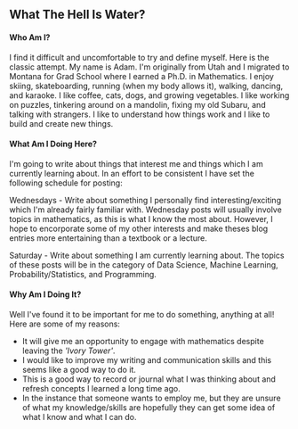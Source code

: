 ## What The Hell Is Water?


#### Who Am I?
I find it difficult and uncomfortable to try and define myself. Here is the classic attempt. My name is Adam. I'm originally from Utah and I migrated to Montana for Grad School where I earned a Ph.D. in Mathematics. I enjoy skiing, skateboarding, running (when my body allows it), walking, dancing, and karaoke. I like coffee, cats, dogs, and growing vegetables. I like working on puzzles, tinkering around on a mandolin, fixing my old Subaru, and talking with strangers. I like to understand how things work and I like to build and create new things.  

#### What Am I Doing Here?
I'm going to write about things that interest me and things which I am currently learning about. In an effort to be consistent I have set the following schedule for posting:

Wednesdays - Write about something I personally find interesting/exciting which I'm already fairly familiar with. Wednesday posts will usually involve topics in mathematics, as this is what I know the most about. However, I hope to encorporate some of my other interests and make theses blog entries more entertaining than a textbook or a lecture.

Saturday - Write about something I am currently learning about. The topics of these posts will be in the category of Data Science, Machine Learning, Probability/Statistics, and Programming.

#### Why Am I Doing It?
Well I've found it to be important for me to do something, anything at all! Here are some of my reasons:
* It will give me an opportunity to engage with mathematics despite leaving the _'Ivory Tower'_.
* I would like to improve my writing and communication skills and this seems like a good way to do it. 
* This is a good way to record or journal what I was thinking about and refresh concepts I learned a long time ago.
* In the instance that someone wants to employ me, but they are unsure of what my knowledge/skills are hopefully they can get some idea of what I know and what I can do. 


